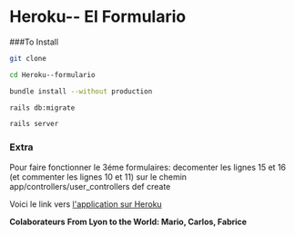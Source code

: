 # Heroku-- El Formulario



###To Install

```sh
git clone

cd Heroku--formulario

bundle install --without production

rails db:migrate

rails server
```

### Extra

Pour faire fonctionner le 3éme formulaires:
decomenter les lignes 15 et 16 (et commenter les lignes 10 et 11)
sur le chemin app/controllers/user_controllers  def create




Voici le link vers [l'application sur Heroku][heroku] 


**Colaborateurs**
**From Lyon to the World: Mario, Carlos, Fabrice**

[heroku]: https://i-love-form-s.herokuapp.com/